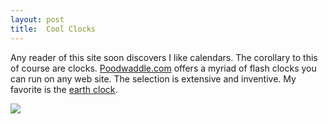```yaml
---
layout: post
title:  Cool Clocks
---
```

Any reader of this site soon discovers I like calendars. The corollary to this of course are clocks. [Poodwaddle.com](http://www.poodwaddle.com) offers a myriad of flash clocks you can run on any web site. The selection is extensive and inventive. My favorite is the [earth clock](http://www.poodwaddle.com/clocks3.htm).

![](http://s3.amazonaws.com/BlueOnionSoftware/Blog/earthclock.png)
